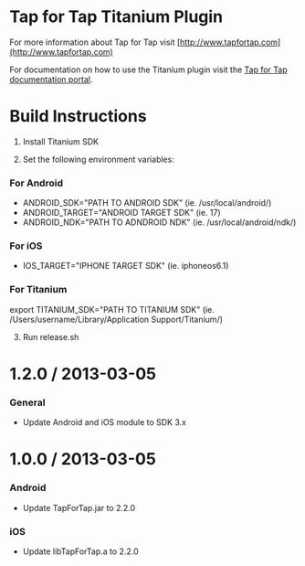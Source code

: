 # Tap for Tap Titanium Plugin

For more information about Tap for Tap visit [http://www.tapfortap.com](http://www.tapfortap.com)

For documentation on how to use the Titanium plugin visit the [Tap for Tap documentation portal](http://tapfortap.com/documentation/Titanium).

# Build Instructions 

1. Install Titanium SDK

2. Set the following environment variables:

### For Android
- ANDROID_SDK="PATH TO ANDROID SDK" (ie. /usr/local/android/) 
- ANDROID_TARGET="ANDROID TARGET SDK" (ie. 17)
- ANDROID_NDK="PATH TO ADNDROID NDK" (ie. /usr/local/android/ndk/)

### For iOS
- IOS_TARGET="IPHONE TARGET SDK" (ie. iphoneos6.1)

### For Titanium
export TITANIUM_SDK="PATH TO TITANIUM SDK" (ie. /Users/username/Library/Application Support/Titanium/)

3. Run release.sh

1.2.0 / 2013-03-05
==================
### General
- Update Android and iOS module to SDK 3.x

1.0.0 / 2013-03-05
==================
### Android
- Update TapForTap.jar to 2.2.0

### iOS
- Update libTapForTap.a to 2.2.0
